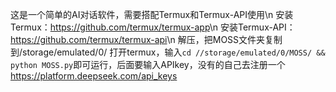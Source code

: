 这是一个简单的AI对话软件，需要搭配Termux和Termux-API使用\n
安装Termux：<https://github.com/termux/termux-app>\n
安装Termux-API：<https://github.com/termux/termux-api>\n
解压，把MOSS文件夹复制到/storage/emulated/0/
打开termux，输入`cd //storage/emulated/0/MOSS/ && python MOSS.py`即可运行，后面要输入APIkey，没有的自己去注册一个<https://platform.deepseek.com/api_keys>
